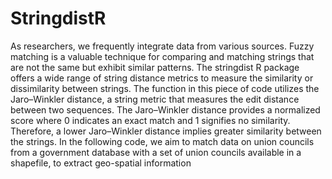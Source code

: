 # StringdistR

As researchers, we frequently integrate data from various sources. Fuzzy matching is a valuable technique for comparing and matching strings that are not the same but exhibit similar patterns. The stringdist R package offers a wide range of string distance metrics to measure the similarity or dissimilarity between strings.
The function in this piece of code utilizes the Jaro–Winkler distance, a string metric that measures the edit distance between two sequences. The Jaro–Winkler distance provides a normalized score where 0 indicates an exact match and 1 signifies no similarity. Therefore, a lower Jaro–Winkler distance implies greater similarity between the strings.
In the following code, we aim to match data on union councils from a government database with a set of union councils available in a shapefile, to extract geo-spatial information

